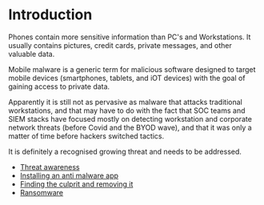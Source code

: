 # Introduction

Phones contain more sensitive information than PC's and Workstations. It usually contains pictures, credit cards, private messages, and other valuable data. 

Mobile malware is a generic term for malicious software designed to target mobile devices (smartphones, tablets, and iOT devices) with the goal of gaining access to private data.

Apparently it is still not as pervasive as malware that attacks traditional workstations, and that may have to do with the fact that SOC teams and SIEM stacks have focused mostly on detecting workstation and corporate network threats (before Covid and the BYOD wave), and that it was only a matter of time before hackers switched tactics.

It is definitely a recognised growing threat and needs to be addressed.

* [Threat awareness](../opsec/threats.md)
* [Installing an anti malware app](scanner.md)
* [Finding the culprit and removing it](clean-machine.md)
* [Ransomware](ransomware.md)
